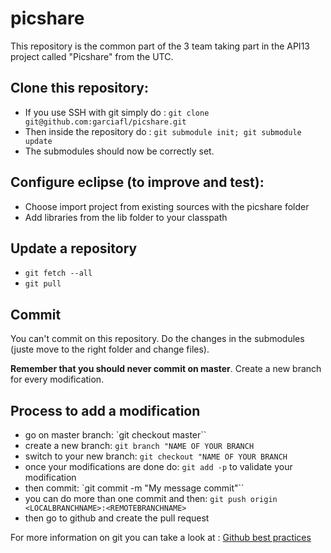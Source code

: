 picshare
========

This repository is the common part of the 3 team taking part in the API13 project called "Picshare" from the UTC.

Clone this repository:
----------------------
* If you use SSH with git simply do : `git clone git@github.com:garciafl/picshare.git`
* Then inside the repository do : `git submodule init; git submodule update`
* The submodules should now be correctly set.

Configure eclipse (to improve and test):
----------------------------------------
* Choose import project from existing sources with the picshare folder
* Add libraries from the lib folder to your classpath

Update a repository
-------------------
* `git fetch --all`
* `git pull`

Commit
------

You can't commit on this repository. Do the changes in the submodules (juste move to the right folder and change files).

<b>Remember that you should never commit on master</b>. Create a new branch for every modification.

Process to add a modification
-----------------------------

* go on master branch: `git checkout master``
* create a new branch: `git branch "NAME OF YOUR BRANCH`
* switch to your new branch: `git checkout "NAME OF YOUR BRANCH`
* once your modifications are done do: `git add -p` to validate your modification
* then commit: `git commit -m "My message commit"``
* you can do more than one commit and then: `git push origin <LOCALBRANCHNAME>:<REMOTEBRANCHNAME>`
* then go to github and create the pull request

For more information on git you can take a look at :
[Github best practices](http://codeinthehole.com/writing/pull-requests-and-other-good-practices-for-teams-using-github/)
